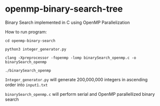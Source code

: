 # openmp-binary-search-tree
Binary Search implemented in C using OpenMP Parallelization


How to run program:
```
cd openmp-binary-search

python3 integer_generator.py

clang -Xpreprocessor -fopenmp -lomp binarySearch_openmp.c -o binarySearch_openmp

./binarySearch_openmp
```

`Integer_generator.py` will generate 200,000,000 integers in ascending order into `input1.txt`

`binarySearch_openmp.c` will perform serial and OpenMP parallellized binary search